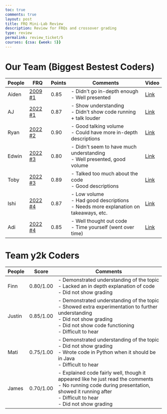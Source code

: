 ```yaml
---
toc: true
comments: true
layout: post
title: FRQ Mini-Lab Review
description: Review for FRQs and crossover grading
type: review
permalink: review_ticket/5
courses: {csa: {week: 5}}
---
```

# Our Team (Biggest Bestest Coders)


|People|FRQ|Points|Comments|Video|
|-|-|-|-|-|
|Aiden|[2009 #1]({{site.baseurl}}/notebook/2023/09/15/2009_FRQ_IPYNB_2_.html)|0.85|- Didn't go in-depth enough<br>- Well presented|[Link](https://drive.google.com/file/d/1pMmmRdQAccVro7rT5irdPZo7I-rktKF4/view?usp=sharing)|
|AJ|[2022 #1](https://kkcbal.github.io/Asher//tangibles/2023/09/12/2022FRQ_IPYNB_2_.html)|0.87|- Show understanding<br>- Didn't show code running + talk louder|[Link]()|
|Ryan|[2022 #2](https://ryanrob327.github.io/CSA/2023/09/14/FRQ_IPYNB_2_.html)|0.90|- Good talking volume<br>- Could have more in-depth descriptions|[Link](https://www.youtube.com/watch?v=gtYY1xO4bZc)|
|Edwin|[2022 #3](https://edwinkuttappi.github.io/CSABlog//2023/09/12/FRQ2022-3_IPYNB_2_.html)|0.80|- Didn't seem to have much understanding<br>- Well presented, good volume|[Link](https://drive.google.com/file/d/1CGU0cz1Ds9Z7r__z_xC-JycuWznbygRJ/view?usp=sharing)|
|Toby|[2022 #3](https://toby-leeder.github.io/CSABlog//2023/09/19/FRQ-03-_IPYNB_2_.html)|0.89|- Talked too much about the code<br>- Good descriptions|[Link](https://drive.google.com/file/d/1CGU0cz1Ds9Z7r__z_xC-JycuWznbygRJ/view?usp=sharing)|
|Ishi|[2022 #4](https://github.com/Ishi-Singh/AP-CSA/blob/main/_notebooks/2023-09-20-frq1.ipynb)|0.87|- Low volume<br>- Had good descriptions<br>- Needs more explanation on takeaways, etc.|[Link](https://drive.google.com/file/d/1WUbguZOYkenG1gupIRL2mhEDC35abhSx/view?usp=sharing)|
|Adi|[2022 #4](https://firestorm0986.github.io/CSA-blog-site//2023/09/18/sample-frq1_IPYNB_2_.html)|0.85|- Well thought out code<br>- Time yourself (went over time)|[Link](https://drive.google.com/file/d/1WUbguZOYkenG1gupIRL2mhEDC35abhSx/view?usp=sharing)|

# Team y2k Coders

|People|Score|Comments|
|-|-|-|
|Finn|0.80/1.00|- Demonstrated understanding of the topic <br> - Lacked an in depth explanation of code <br> - Did not show grading|
|Justin|0.85/1.00|- Demonstrated understanding of the topic <br> - Showed extra experimentation to further understanding <br> - Did not show grading <br> - Did not show code functioning <br> - Difficult to hear|
|Mati|0.75/1.00|- Demonstrated understanding of the topic <br> - Did not show grading <br> - Wrote code in Python when it should be in Java <br> - Difficult to hear|
|James|0.70/1.00|- Explained code fairly well, though it appeared like he just read the comments <br> - No running code during presentation, showed it running after <br> - Difficult to hear <br> - Did not show grading|